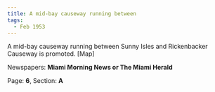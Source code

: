 ```yaml
---  
title: A mid-bay causeway running between  
tags:  
  - Feb 1953  
---  
```

  
A mid-bay causeway running between Sunny Isles and Rickenbacker Causeway is promoted. [Map]  
  
Newspapers: **Miami Morning News or The Miami Herald**  
  
Page: **6**, Section: **A** 
